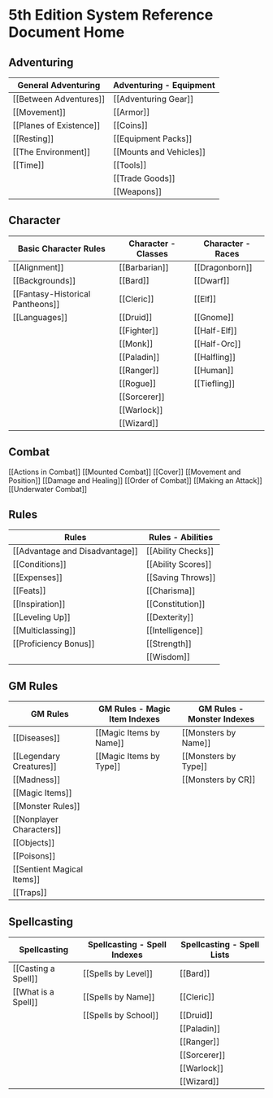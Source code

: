 # 5th Edition System Reference Document Home

## Adventuring

| General Adventuring 		| Adventuring - Equipment 	|
|---------------------------|---------------------------|
| [[Between Adventures]]	| [[Adventuring Gear]]		|
| [[Movement]]				| [[Armor]] 				|
| [[Planes of Existence]] 	| [[Coins]]					|
| [[Resting]]				| [[Equipment Packs]] 		|
| [[The Environment]] 		| [[Mounts and Vehicles]] 	|
| [[Time]]					| [[Tools]]					|
|							| [[Trade Goods]]			|
|							| [[Weapons]] 				|


## Character
| Basic Character Rules				| Character - Classes	| Character - Races 	|
|-----------------------------------|-----------------------|-----------------------|
| [[Alignment]] 					| [[Barbarian]]			| [[Dragonborn]]		|
| [[Backgrounds]]					| [[Bard]]				| [[Dwarf]]				|
| [[Fantasy-Historical Pantheons]]	| [[Cleric]]			| [[Elf]] 				|
| [[Languages]] 					| [[Druid]]				| [[Gnome]]				|
| 									| [[Fighter]]			| [[Half-Elf]]			|
| 									| [[Monk]]				| [[Half-Orc]]			|
| 									| [[Paladin]]			| [[Halfling]]			|
| 									| [[Ranger]]			| [[Human]]				|
| 									| [[Rogue]] 			| [[Tiefling]]			|
| 									| [[Sorcerer]] 			| 						|
| 									| [[Warlock]]			| 						|
| 									| [[Wizard]]			| 						|

## Combat
[[Actions in Combat]]
[[Mounted Combat]]
[[Cover]]
[[Movement and Position]]
[[Damage and Healing]]
[[Order of Combat]]
[[Making an Attack]]
[[Underwater Combat]]

## Rules
| Rules								| Rules - Abilities		|
|-----------------------------------|-----------------------|
| [[Advantage and Disadvantage]]	| [[Ability Checks]]	|
| [[Conditions]] 					| [[Ability Scores]]	|
| [[Expenses]]						| [[Saving Throws]] 	|
| [[Feats]]							| [[Charisma]]			|
| [[Inspiration]]					| [[Constitution]]		|
| [[Leveling Up]]					| [[Dexterity]]			|
| [[Multiclassing]]					| [[Intelligence]]		|
| [[Proficiency Bonus]]				| [[Strength]]			|
|									| [[Wisdom]]			|


## GM Rules
| GM Rules 						| GM Rules - Magic Item Indexes	| GM Rules - Monster Indexes	|
|-------------------------------|-------------------------------|-------------------------------|
| [[Diseases]]					| [[Magic Items by Name]]		| [[Monsters by Name]]			|
| [[Legendary Creatures]] 		| [[Magic Items by Type]]		| [[Monsters by Type]]			|
| [[Madness]] 					|								| [[Monsters by CR]]			|
| [[Magic Items]]				|								|								|
| [[Monster Rules]]				|								|								|
| [[Nonplayer Characters]]		|								|								|
| [[Objects]] 					|								|								|
| [[Poisons]] 					|								|								|
| [[Sentient Magical Items]] 	|								|								|
| [[Traps]]						|								|								|

## Spellcasting
| Spellcasting					| Spellcasting - Spell Indexes 		| Spellcasting - Spell Lists 	|
|-------------------------------|-----------------------------------|-------------------------------|
| [[Casting a Spell]]			| [[Spells by Level]] 				| [[Bard]] 						|
| [[What is a Spell]]			| [[Spells by Name]]				| [[Cleric]]					|
|								| [[Spells by School]]				| [[Druid]]						|
|								|									| [[Paladin]] 					|
|								|									| [[Ranger]]					|
|								|									| [[Sorcerer]]					|
|								|									| [[Warlock]] 					|
|								|									| [[Wizard]]					|
